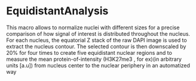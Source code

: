 # EquidistantAnalysis
This macro allows to normalize nuclei with different sizes for a precise comparison of how signal of interest is distributed throughout the nucleus. For each nucleus, the equatorial Z stack of the raw DAPI image is used to extract the nucleus contour. The selected contour is then downscaled by 20% for four times to create five equidistant nuclear regions  and to measure the mean protein-of-intensity (H3K27me3 , for ex)(in arbitrary units [a.u]) from nucleus center to the nuclear periphery in an automatized way 
 
